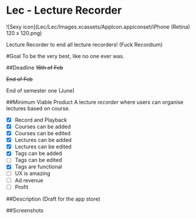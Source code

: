 Lec - Lecture Recorder
===
![Sexy icon](Lec/Lec/Images.xcassets/AppIcon.appiconset/iPhone (Retina) 120 x 120.png)

Lecture Recorder to end all lecture recorders! (Fuck Recordium)

#Goal 
To be the very best, like no one ever was.

##Deadline
~~16th of Feb~~

~~End of Feb~~

End of semester one (June)


##Minimum Viable Product
A lecture _recorder_ where users can organise lectures based on course. 
- [x] Record and Playback
- [x] Courses can be added 
- [x] Courses can be edited
- [x] Lectures can be added 
- [x] Lectures can be edited
- [x] Tags can be added
- [ ] Tags can be edited
- [x] Tags are functional
- [ ] UX is amazing
- [ ] Ad revenue 
- [ ] Profit

##Description (Draft for the app store)

##Screenshots
